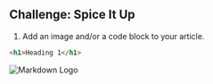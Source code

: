 ## Challenge: Spice It Up

1. Add an image and/or a code block to your article.

```html
<h1>Heading 1</h1>
```

![Markdown Logo](https://dev-to-uploads.s3.amazonaws.com/i/snq5gst9tw245shyavk2.png)